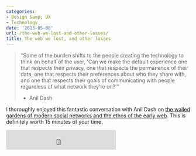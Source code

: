 ```yaml
---
categories:
- Design &amp; UX
- Technology
date: '2013-05-08'
url: /the-web-we-lost-and-other-losses/
title: The web we lost, and other losses
---
```


<blockquote>"Some of the burden shifts to the people creating the technology to think on behalf of the user, 'Can we make the default experience one that respects their privacy, one that respects the permanence of their data, one that respects their preferences about who they share with, and one that respects their goals of communicating with people regardless of what network they're on?'"

- Anil Dash</blockquote>

I thoroughly enjoyed this fantastic conversation with Anil Dash on <a href="http://dashes.com/anil/2013/05/the-web-we-lost-and-other-losses.html">the walled gardens of modern social networks and the ethos of the early web</a>. This is definitely worth 15 minutes of your time.

<iframe frameborder="0" src="http://www.wnyc.org/widgets/ondemand_player/#file=http%3A%2F%2Fwww.wnyc.org%2Faudio%2Fxspf%2F287072%2F;containerClass=wnyc" width="300" height="54"></iframe>